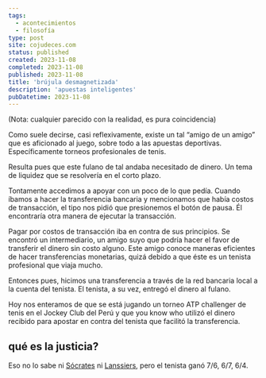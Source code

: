 ```yaml
---
tags:
  - acontecimientos
  - filosofía
type: post
site: cojudeces.com
status: published
created: 2023-11-08
completed: 2023-11-08
published: 2023-11-08
title: 'brújula desmagnetizada'
description: 'apuestas inteligentes'
pubDatetime: 2023-11-08
---
```

(Nota: cualquier parecido con la realidad, es pura coincidencia)

Como suele decirse, casi reflexivamente, existe un tal “amigo de un amigo” que es aficionado al juego, sobre todo a las apuestas deportivas. Específicamente torneos profesionales de tenis.

Resulta pues que este fulano de tal andaba necesitado de dinero. Un tema de liquidez que se resolvería en el corto plazo.

Tontamente accedimos a apoyar con un poco de lo que pedía. Cuando íbamos a hacer la transferencia bancaria y mencionamos que había costos de transacción, el tipo nos pidió que presionemos el botón de pausa. Él encontraría otra manera de ejecutar la transacción.

Pagar por costos de transacción iba en contra de sus principios.
Se encontró un intermediario, un amigo suyo que podría hacer el favor de transferir el dinero sin costo alguno. Este amigo conoce maneras eficientes de hacer transferencias monetarias, quizá debido a que éste es un tenista profesional que viaja mucho.

Entonces pues, hicimos una transferencia a través de la red bancaria local a la cuenta del tenista. El tenista, a su vez, entregó el dinero al fulano.

Hoy nos enteramos de que se está jugando un torneo ATP challenger de tenis en el Jockey Club del Perú y que you know who utilizó el dinero recibido para apostar en contra del tenista que facilitó la transferencia.

## qué es la justicia?
Eso no lo sabe ni [Sócrates](../socrates/) ni [Lanssiers](../examen-de-filosofia/), pero el tenista ganó 7/6, 6/7, 6/4.